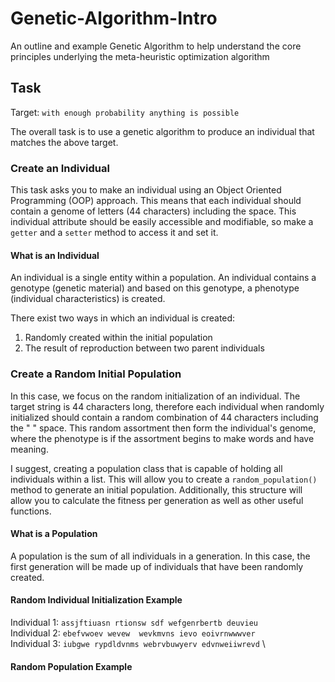 # Genetic-Algorithm-Intro
An outline and example Genetic Algorithm to help understand the core principles underlying the meta-heuristic optimization algorithm


## Task
Target: `with enough probability anything is possible`


The overall task is to use a genetic algorithm to produce an individual that matches the above target.

### Create an Individual
This task asks you to make an individual using an Object Oriented Programming (OOP) approach. 
This means that each individual should contain a genome of letters (44 characters) including the space. 
This individual attribute should be easily accessible and modifiable, so make a `getter` and a `setter` method to access it and set it.



#### What is an Individual 
An individual is a single entity within a population. 
An individual contains a genotype (genetic material) and based on this genotype, 
a phenotype (individual characteristics) is created.

There exist two ways in which an individual is created: 
1. Randomly created within the initial population
2. The result of reproduction between two parent individuals

### Create a Random Initial Population 
In this case, we focus on the random initialization of an individual.
The target string is 44 characters long, therefore each individual when randomly initialized should 
contain a random combination of 44 characters including the " " space. 
This random assortment then form the individual's genome, where the phenotype is if the assortment begins to make words
and have meaning.

I suggest, creating a population class that is capable of holding all individuals within a list. 
This will allow you to create a `random_population()` method to generate an initial population. 
Additionally, this structure will allow you to calculate the fitness per generation as well as other useful functions.

#### What is a Population
A population is the sum of all individuals in a generation. 
In this case, the first generation will be made up of individuals that have been randomly created. 

#### Random Individual Initialization Example

Individual 1: `assjftiuasn rtionsw sdf wefgenrbertb deuvieu` \
Individual 2: `ebefvwoev wevew  wevkmvns ievo eoivrnwwwver ` \
Individual 3: `iubgwe rypdldvnms webrvbuwyerv edvnweiiwrevd` \

#### Random Population Example
